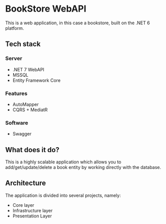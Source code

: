 
# BookStore WebAPI

This is a web application, in this case a bookstore, built on the .NET 6 platform.

## Tech stack

### Server
- .NET 7 WebAPI
- MSSQL
- Entity Framework Core

### Features
- AutoMapper
- CQRS + MediatR

### Software
- Swagger


## What does it do?
This is a highly scalable application which allows you to add/get/update/delete a book entity by working directly with the database.

## Architecture

The application is divided into several projects, namely:

- Core layer
- Infrastructure layer
- Presentation Layer
